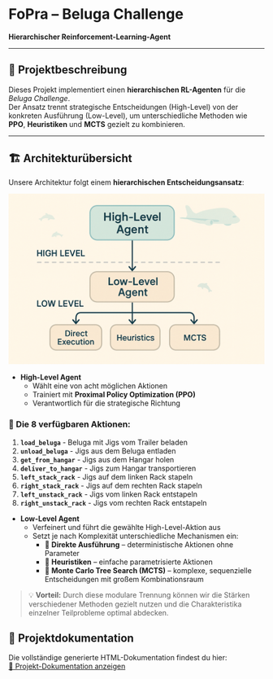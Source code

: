 # FoPra – Beluga Challenge  
**Hierarchischer Reinforcement-Learning-Agent**

---

## 📌 Projektbeschreibung
Dieses Projekt implementiert einen **hierarchischen RL-Agenten** für die *Beluga Challenge*.  
Der Ansatz trennt strategische Entscheidungen (High-Level) von der konkreten Ausführung (Low-Level), um unterschiedliche Methoden wie **PPO**, **Heuristiken** und **MCTS** gezielt zu kombinieren.

---

## 🏗 Architekturübersicht

Unsere Architektur folgt einem **hierarchischen Entscheidungsansatz**:

![Agent Architecture](docs/architektur.jpg)

- **High-Level Agent**  
  - Wählt eine von acht möglichen Aktionen  
  - Trainiert mit **Proximal Policy Optimization (PPO)**  
  - Verantwortlich für die strategische Richtung

### 🎯 Die 8 verfügbaren Aktionen:
1. **`load_beluga`** - Beluga mit Jigs vom Trailer beladen
2. **`unload_beluga`** - Jigs aus dem Beluga entladen  
3. **`get_from_hangar`** - Jigs aus dem Hangar holen
4. **`deliver_to_hangar`** - Jigs zum Hangar transportieren
5. **`left_stack_rack`** - Jigs auf dem linken Rack stapeln
6. **`right_stack_rack`** - Jigs auf dem rechten Rack stapeln
7. **`left_unstack_rack`** - Jigs vom linken Rack entstapeln
8. **`right_unstack_rack`** - Jigs vom rechten Rack entstapeln

- **Low-Level Agent**  
  - Verfeinert und führt die gewählte High-Level-Aktion aus  
  - Setzt je nach Komplexität unterschiedliche Mechanismen ein:  
    - 🔹 **Direkte Ausführung** – deterministische Aktionen ohne Parameter  
    - 🔹 **Heuristiken** – einfache parametrisierte Aktionen  
    - 🔹 **Monte Carlo Tree Search (MCTS)** – komplexe, sequenzielle Entscheidungen mit großem Kombinationsraum

> 💡 **Vorteil:** Durch diese modulare Trennung können wir die Stärken verschiedener Methoden gezielt nutzen und die Charakteristika einzelner Teilprobleme optimal abdecken.

## 📄 Projektdokumentation
Die vollständige generierte HTML-Dokumentation findest du hier:  
[📖 Projekt-Dokumentation anzeigen](https://youssef27db.github.io/FoPra-Beluga-Challenge)


